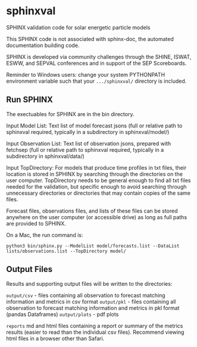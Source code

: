 # sphinxval
SPHINX validation code for solar energetic particle models

This SPHINX code is not associated with sphinx-doc, the automated documentation building code.

SPHINX is developed via community challenges through the SHINE, ISWAT, ESWW, and SEPVAL conferences and in support of the SEP Scoreboards.

Reminder to Windows users: change your system PYTHONPATH environment variable such that your `.../sphinxval/` directory is included.

## Run SPHINX
The exectuables for SPHINX are in the bin directory. 

Input Model List: Text list of model forecast jsons (full or relative path to sphinxval required, typically in a subdirectory in sphinxval/model/)

Input Observation List: Text list of observation jsons, prepared with fetchsep (full or relative path to sphinxval required, typically in a subdirectory in sphinxval/data/)

Input TopDirectory: For models that produce time profiles in txt files, their location is stored in SPHINX by searching through the directories on the user computer. TopDirectory needs to be general enough to find all txt files needed for the validation, but specific enough to avoid searching through unnecessary directories or directories that may contain copies of the same files. 

Forecast files, observations files, and lists of these files can be stored anywhere on the user computer (or accessible drive) as long as full paths are provided to SPHINX.

On a Mac, the run command is:

`python3 bin/sphinx.py --ModelList model/forecasts.list --DataList lists/observations.list --TopDirectory model/`

## Output Files
Results and supporting output files will be written to the directories:

`output/csv` - files containing all observation to forecast matching information and metrics in csv format
`output/pkl` - files containing all observation to forecast matching information and metrics in pkl format (pandas Dataframes)
`output/plots` - pdf plots

`reports` md and html files containing a report or summary of the metrics results (easier to read than the individual csv files). Recommend viewing html files in a browser other than Safari.
